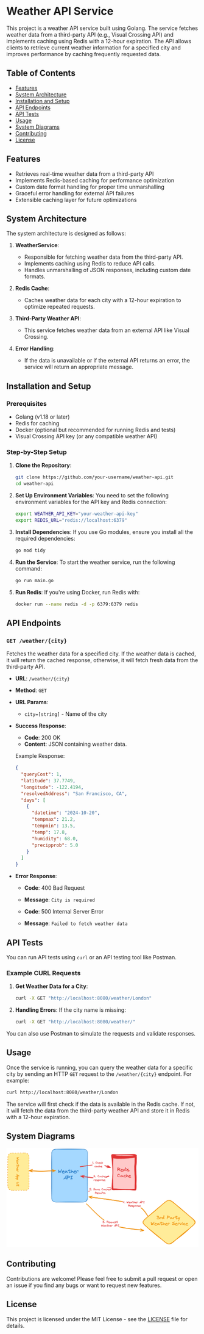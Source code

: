 # Weather API Service

This project is a weather API service built using Golang. The service fetches weather data from a third-party API (e.g., Visual Crossing API) and implements caching using Redis with a 12-hour expiration. The API allows clients to retrieve current weather information for a specified city and improves performance by caching frequently requested data.

## Table of Contents

- [Features](#features)
- [System Architecture](#system-architecture)
- [Installation and Setup](#installation-and-setup)
- [API Endpoints](#api-endpoints)
- [API Tests](#api-tests)
- [Usage](#usage)
- [System Diagrams](#system-diagrams)
- [Contributing](#contributing)
- [License](#license)

## Features

- Retrieves real-time weather data from a third-party API
- Implements Redis-based caching for performance optimization
- Custom date format handling for proper time unmarshalling
- Graceful error handling for external API failures
- Extensible caching layer for future optimizations

## System Architecture

The system architecture is designed as follows:

1. **WeatherService**:
   - Responsible for fetching weather data from the third-party API.
   - Implements caching using Redis to reduce API calls.
   - Handles unmarshalling of JSON responses, including custom date formats.

2. **Redis Cache**:
   - Caches weather data for each city with a 12-hour expiration to optimize repeated requests.

3. **Third-Party Weather API**:
   - This service fetches weather data from an external API like Visual Crossing.

4. **Error Handling**:
   - If the data is unavailable or if the external API returns an error, the service will return an appropriate message.

## Installation and Setup

### Prerequisites

- Golang (v1.18 or later)
- Redis for caching
- Docker (optional but recommended for running Redis and tests)
- Visual Crossing API key (or any compatible weather API)

### Step-by-Step Setup

1. **Clone the Repository**:
   ```bash
   git clone https://github.com/your-username/weather-api.git
   cd weather-api
   ```

2. **Set Up Environment Variables**:
   You need to set the following environment variables for the API key and Redis connection:
   ```bash
   export WEATHER_API_KEY="your-weather-api-key"
   export REDIS_URL="redis://localhost:6379"
   ```

3. **Install Dependencies**:
   If you use Go modules, ensure you install all the required dependencies:
   ```bash
   go mod tidy
   ```

4. **Run the Service**:
   To start the weather service, run the following command:
   ```bash
   go run main.go
   ```

5. **Run Redis**:
   If you're using Docker, run Redis with:
   ```bash
   docker run --name redis -d -p 6379:6379 redis
   ```

## API Endpoints

### `GET /weather/{city}`

Fetches the weather data for a specified city. If the weather data is cached, it will return the cached response, otherwise, it will fetch fresh data from the third-party API.

- **URL**: `/weather/{city}`
- **Method**: `GET`
- **URL Params**: 
   - `city=[string]` - Name of the city
- **Success Response**:
  - **Code**: 200 OK
  - **Content**: JSON containing weather data.
  
  Example Response:
  ```json
  {
    "queryCost": 1,
    "latitude": 37.7749,
    "longitude": -122.4194,
    "resolvedAddress": "San Francisco, CA",
    "days": [
      {
        "datetime": "2024-10-20",
        "tempmax": 21.2,
        "tempmin": 13.5,
        "temp": 17.8,
        "humidity": 68.0,
        "precipprob": 5.0
      }
    ]
  }
  ```
  
- **Error Response**:
  - **Code**: 400 Bad Request
  - **Message**: `City is required`
  
  - **Code**: 500 Internal Server Error
  - **Message**: `Failed to fetch weather data`

## API Tests

You can run API tests using `curl` or an API testing tool like Postman.

### Example CURL Requests

1. **Get Weather Data for a City**:
   ```bash
   curl -X GET "http://localhost:8080/weather/London"
   ```

2. **Handling Errors**:
   If the city name is missing:
   ```bash
   curl -X GET "http://localhost:8080/weather/"
   ```

You can also use Postman to simulate the requests and validate responses.

## Usage

Once the service is running, you can query the weather data for a specific city by sending an HTTP `GET` request to the `/weather/{city}` endpoint. For example:

```bash
curl http://localhost:8080/weather/London
```

The service will first check if the data is available in the Redis cache. If not, it will fetch the data from the third-party weather API and store it in Redis with a 12-hour expiration.

## System Diagrams
![System Diagram](./system_diagram.png)

## Contributing

Contributions are welcome! Please feel free to submit a pull request or open an issue if you find any bugs or want to request new features.

## License

This project is licensed under the MIT License - see the [LICENSE](LICENSE) file for details.
